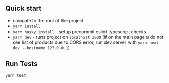 ## Quick start

- navigate to the root of the project
- `yarn install`
- `yarn husky install` - setup precommit eslint typescript checks
- `yarn dev` - runs project on `localhost:3000` (if on the main page u do not see list of products due to CORS error, run dev server with `yarn next dev --hostname 127.0.0.1`)

## Run Tests

```bash
yarn test
```